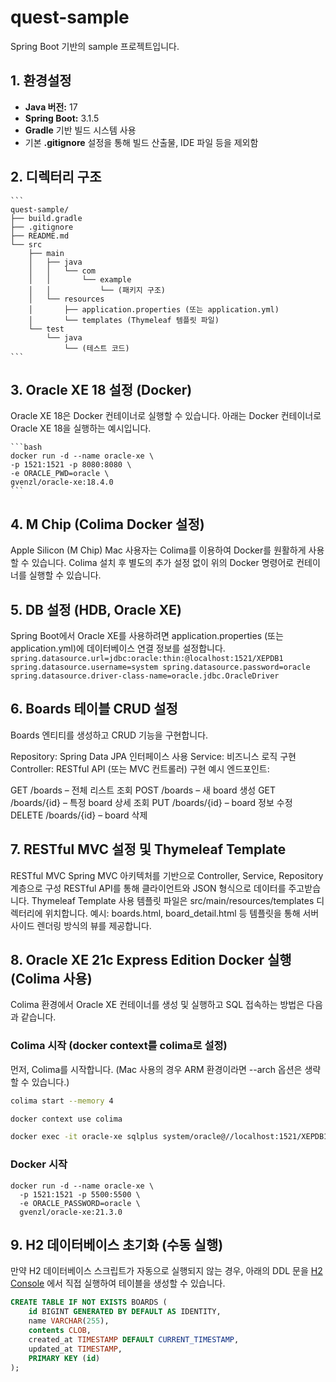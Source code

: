 # quest-sample
Spring Boot 기반의 sample 프로젝트입니다.

## 1. 환경설정

- **Java 버전:** 17  
- **Spring Boot:** 3.1.5  
- **Gradle** 기반 빌드 시스템 사용  
- 기본 **.gitignore** 설정을 통해 빌드 산출물, IDE 파일 등을 제외함  

## 2. 디렉터리 구조
    ```
    quest-sample/
    ├── build.gradle
    ├── .gitignore
    ├── README.md
    └── src
        ├── main
        │   ├── java
        │   │   └── com
        │   │       └── example
        │   │           └── (패키지 구조)
        │   └── resources
        │       ├── application.properties (또는 application.yml)
        │       └── templates (Thymeleaf 템플릿 파일)
        └── test
            └── java
                └── (테스트 코드)
    ```
## 3. Oracle XE 18 설정 (Docker)
Oracle XE 18은 Docker 컨테이너로 실행할 수 있습니다.
아래는 Docker 컨테이너로 Oracle XE 18을 실행하는 예시입니다.

    ```bash
    docker run -d --name oracle-xe \
    -p 1521:1521 -p 8080:8080 \
    -e ORACLE_PWD=oracle \
    gvenzl/oracle-xe:18.4.0
    ```

## 4. M Chip (Colima Docker 설정)
Apple Silicon (M Chip) Mac 사용자는 Colima를 이용하여 Docker를 원활하게 사용할 수 있습니다.
Colima 설치 후 별도의 추가 설정 없이 위의 Docker 명령어로 컨테이너를 실행할 수 있습니다.

## 5. DB 설정 (HDB, Oracle XE)
Spring Boot에서 Oracle XE를 사용하려면 application.properties (또는 application.yml)에 데이터베이스 연결 정보를 설정합니다.
    ```
    spring.datasource.url=jdbc:oracle:thin:@localhost:1521/XEPDB1
    spring.datasource.username=system
    spring.datasource.password=oracle
    spring.datasource.driver-class-name=oracle.jdbc.OracleDriver
    ```

## 6. Boards 테이블 CRUD 설정
Boards 엔티티를 생성하고 CRUD 기능을 구현합니다.

Repository: Spring Data JPA 인터페이스 사용
Service: 비즈니스 로직 구현
Controller: RESTful API (또는 MVC 컨트롤러) 구현
예시 엔드포인트:

GET /boards – 전체 리스트 조회
POST /boards – 새 board 생성
GET /boards/{id} – 특정 board 상세 조회
PUT /boards/{id} – board 정보 수정
DELETE /boards/{id} – board 삭제

## 7. RESTful MVC 설정 및 Thymeleaf Template
RESTful MVC
Spring MVC 아키텍처를 기반으로 Controller, Service, Repository 계층으로 구성
RESTful API를 통해 클라이언트와 JSON 형식으로 데이터를 주고받습니다.
Thymeleaf Template 사용
템플릿 파일은 src/main/resources/templates 디렉터리에 위치합니다.
예시: boards.html, board_detail.html 등
템플릿을 통해 서버 사이드 렌더링 방식의 뷰를 제공합니다.

## 8. Oracle XE 21c Express Edition Docker 실행 (Colima 사용)
Colima 환경에서 Oracle XE 컨테이너를 생성 및 실행하고 SQL 접속하는 방법은 다음과 같습니다.

### Colima 시작 (docker context를 colima로 설정)
먼저, Colima를 시작합니다. (Mac 사용의 경우 ARM 환경이라면 --arch 옵션은 생략할 수 있습니다.)

```bash 
colima start --memory 4
```

```bash 
docker context use colima
```

```bash or zsh
docker exec -it oracle-xe sqlplus system/oracle@//localhost:1521/XEPDB1
```

### Docker 시작
```
docker run -d --name oracle-xe \
  -p 1521:1521 -p 5500:5500 \
  -e ORACLE_PASSWORD=oracle \
  gvenzl/oracle-xe:21.3.0
```

## 9. H2 데이터베이스 초기화 (수동 실행)

만약 H2 데이터베이스 스크립트가 자동으로 실행되지 않는 경우, 아래의 DDL 문을 [H2 Console](http://localhost:8080/h2-console) 에서 직접 실행하여 테이블을 생성할 수 있습니다.

```sql
CREATE TABLE IF NOT EXISTS BOARDS (
    id BIGINT GENERATED BY DEFAULT AS IDENTITY,
    name VARCHAR(255),
    contents CLOB,
    created_at TIMESTAMP DEFAULT CURRENT_TIMESTAMP,
    updated_at TIMESTAMP,
    PRIMARY KEY (id)
);


